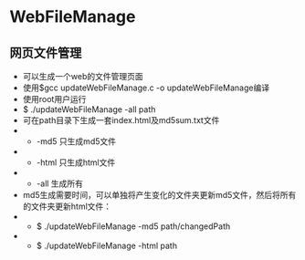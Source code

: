 # WebFileManage
## 网页文件管理
* 可以生成一个web的文件管理页面
* 使用$gcc updateWebFileManage.c -o updateWebFileManage编译
* 使用root用户运行
*  $ ./updateWebFileManage -all path
* 可在path目录下生成一套index.html及md5sum.txt文件
* * -md5 只生成md5文件
* * -html 只生成html文件
* * -all 生成所有
* md5生成需要时间，可以单独将产生变化的文件夹更新md5文件，然后将所有的文件夹更新html文件：
* * $ ./updateWebFileManage -md5 path/changedPath
* * $ ./updateWebFileManage -html path
